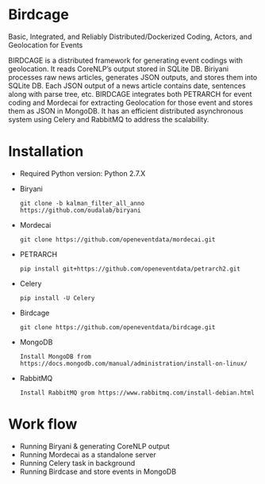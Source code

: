 # Birdcage
Basic, Integrated, and Reliably Distributed/Dockerized Coding, Actors, and Geolocation for Events

BIRDCAGE is a distributed framework for generating event codings with geolocation. It reads CoreNLP’s output stored in SQLite DB. Biriyani processes raw news articles, generates JSON outputs, and stores them into SQLite DB. Each JSON output of a news article contains date, sentences along with parse tree, etc.  BIRDCAGE integrates both PETRARCH for event coding and Mordecai for extracting Geolocation for those event and stores them as JSON in MongoDB. It has an efficient distributed asynchronous system using Celery and RabbitMQ to address the scalability.

# Installation
- Required Python version: Python 2.7.X    
- Biryani 

      git clone -b kalman_filter_all_anno https://github.com/oudalab/biryani

- Mordecai 
 
      git clone https://github.com/openeventdata/mordecai.git
  
- PETRARCH 
    
      pip install git+https://github.com/openeventdata/petrarch2.git

- Celery
    
      pip install -U Celery

- Birdcage 
    
      git clone https://github.com/openeventdata/birdcage.git

- MongoDB
   
      Install MongoDB from https://docs.mongodb.com/manual/administration/install-on-linux/

- RabbitMQ
   
      Install RabbitMQ grom https://www.rabbitmq.com/install-debian.html  


# Work flow

- Running Biryani & generating CoreNLP output
- Running Mordecai as a standalone server
- Running Celery task in background
- Running Birdcase and store events in MongoDB
